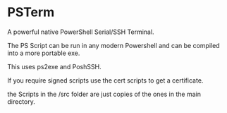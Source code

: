 # PSTerm
 A powerful native PowerShell Serial/SSH Terminal.

 The PS Script can be run in any modern Powershell and can be compiled into a more portable exe.

 This uses ps2exe and PoshSSH.

 If you require signed scripts use the cert scripts to get a certificate.

 the Scripts in the /src folder are just copies of the ones in the main directory.
